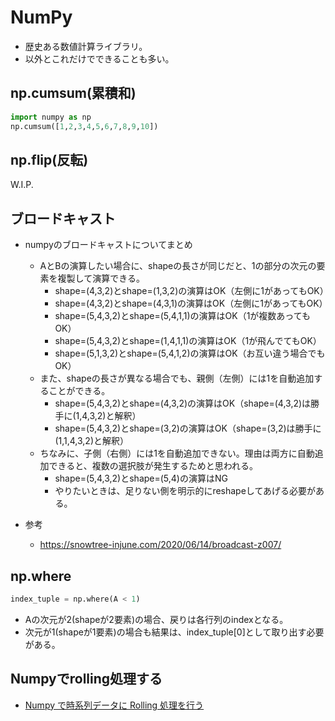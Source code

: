# NumPy

- 歴史ある数値計算ライブラリ。
- 以外とこれだけでできることも多い。

## np.cumsum(累積和)

```py
import numpy as np
np.cumsum([1,2,3,4,5,6,7,8,9,10])
```

## np.flip(反転)
W.I.P.

## ブロードキャスト

- numpyのブロードキャストについてまとめ
  - AとBの演算したい場合に、shapeの長さが同じだと、1の部分の次元の要素を複製して演算できる。
    - shape=(4,3,2)とshape=(1,3,2)の演算はOK（左側に1があってもOK）
    - shape=(4,3,2)とshape=(4,3,1)の演算はOK（左側に1があってもOK）
    - shape=(5,4,3,2)とshape=(5,4,1,1)の演算はOK（1が複数あってもOK）
    - shape=(5,4,3,2)とshape=(1,4,1,1)の演算はOK（1が飛んでてもOK）
    - shape=(5,1,3,2)とshape=(5,4,1,2)の演算はOK（お互い違う場合でもOK）
  - また、shapeの長さが異なる場合でも、親側（左側）には1を自動追加することができる。
    - shape=(5,4,3,2)とshape=(4,3,2)の演算はOK（shape=(4,3,2)は勝手に(1,4,3,2)と解釈）
    - shape=(5,4,3,2)とshape=(3,2)の演算はOK（shape=(3,2)は勝手に(1,1,4,3,2)と解釈）
  - ちなみに、子側（右側）には1を自動追加できない。理由は両方に自動追加できると、複数の選択肢が発生するためと思われる。
    - shape=(5,4,3,2)とshape=(5,4)の演算はNG
    - やりたいときは、足りない側を明示的にreshapeしてあげる必要がある。

- 参考
  - https://snowtree-injune.com/2020/06/14/broadcast-z007/

## np.where

```python
index_tuple = np.where(A < 1)
```

- Aの次元が2(shapeが2要素)の場合、戻りは各行列のindexとなる。
- 次元が1(shapeが1要素)の場合も結果は、index_tuple[0]として取り出す必要がある。

## Numpyでrolling処理する

- [Numpy で時系列データに Rolling 処理を行う](https://zenn.dev/taku227/articles/833455ace8a3aa)